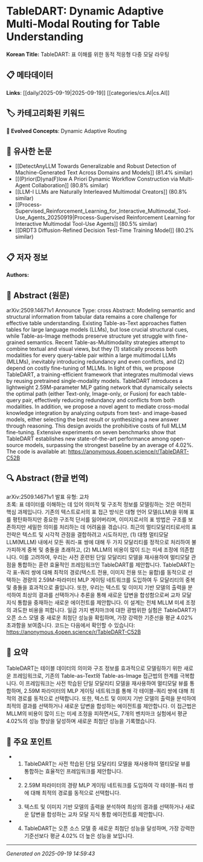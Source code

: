 
# TableDART: Dynamic Adaptive Multi-Modal Routing for Table Understanding

**Korean Title:** TableDART: 표 이해를 위한 동적 적응형 다중 모달 라우팅

## 📋 메타데이터

**Links**: [[daily/2025-09-19|2025-09-19]] [[categories/cs.AI|cs.AI]]

## 🏷️ 카테고리화된 키워드
**🚀 Evolved Concepts**: Dynamic Adaptive Routing

## 🔗 유사한 논문
- [[DetectAnyLLM Towards Generalizable and Robust Detection of Machine-Generated Text Across Domains and Models]] (81.4% similar)
- [[(P)rior(D)yna(F)low A Priori Dynamic Workflow Construction via Multi-Agent Collaboration]] (80.8% similar)
- [[LLM-I LLMs are Naturally Interleaved Multimodal Creators]] (80.8% similar)
- [[Process-Supervised_Reinforcement_Learning_for_Interactive_Multimodal_Tool-Use_Agents_20250919|Process-Supervised Reinforcement Learning for Interactive Multimodal Tool-Use Agents]] (80.5% similar)
- [[DRDT3 Diffusion-Refined Decision Test-Time Training Model]] (80.2% similar)

## 📋 저자 정보

**Authors:** 

## 📄 Abstract (원문)

arXiv:2509.14671v1 Announce Type: cross 
Abstract: Modeling semantic and structural information from tabular data remains a core challenge for effective table understanding. Existing Table-as-Text approaches flatten tables for large language models (LLMs), but lose crucial structural cues, while Table-as-Image methods preserve structure yet struggle with fine-grained semantics. Recent Table-as-Multimodality strategies attempt to combine textual and visual views, but they (1) statically process both modalities for every query-table pair within a large multimodal LLMs (MLLMs), inevitably introducing redundancy and even conflicts, and (2) depend on costly fine-tuning of MLLMs. In light of this, we propose TableDART, a training-efficient framework that integrates multimodal views by reusing pretrained single-modality models. TableDART introduces a lightweight 2.59M-parameter MLP gating network that dynamically selects the optimal path (either Text-only, Image-only, or Fusion) for each table-query pair, effectively reducing redundancy and conflicts from both modalities. In addition, we propose a novel agent to mediate cross-modal knowledge integration by analyzing outputs from text- and image-based models, either selecting the best result or synthesizing a new answer through reasoning. This design avoids the prohibitive costs of full MLLM fine-tuning. Extensive experiments on seven benchmarks show that TableDART establishes new state-of-the-art performance among open-source models, surpassing the strongest baseline by an average of 4.02%. The code is available at: https://anonymous.4open.science/r/TableDART-C52B

## 🔍 Abstract (한글 번역)

arXiv:2509.14671v1 발표 유형: 교차  
초록: 표 데이터를 이해하는 데 있어 의미적 및 구조적 정보를 모델링하는 것은 여전히 핵심 과제입니다. 기존의 텍스트로서의 표 접근 방식은 대형 언어 모델(LLM)을 위해 표를 평탄화하지만 중요한 구조적 단서를 잃어버리며, 이미지로서의 표 방법은 구조를 보존하지만 세밀한 의미를 처리하는 데 어려움을 겪습니다. 최근의 멀티모달리티로서의 표 전략은 텍스트 및 시각적 관점을 결합하려고 시도하지만, (1) 대형 멀티모달 LLM(MLLM) 내에서 모든 쿼리-표 쌍에 대해 두 가지 모달리티를 정적으로 처리하여 불가피하게 중복 및 충돌을 초래하고, (2) MLLM의 비용이 많이 드는 미세 조정에 의존합니다. 이를 고려하여, 우리는 사전 훈련된 단일 모달리티 모델을 재사용하여 멀티모달 관점을 통합하는 훈련 효율적인 프레임워크인 TableDART를 제안합니다. TableDART는 각 표-쿼리 쌍에 대해 최적의 경로(텍스트 전용, 이미지 전용 또는 융합)를 동적으로 선택하는 경량의 2.59M-파라미터 MLP 게이팅 네트워크를 도입하여 두 모달리티의 중복 및 충돌을 효과적으로 줄입니다. 또한, 우리는 텍스트 및 이미지 기반 모델의 출력을 분석하여 최상의 결과를 선택하거나 추론을 통해 새로운 답변을 합성함으로써 교차 모달 지식 통합을 중재하는 새로운 에이전트를 제안합니다. 이 설계는 전체 MLLM 미세 조정의 과도한 비용을 피합니다. 일곱 가지 벤치마크에 대한 광범위한 실험은 TableDART가 오픈 소스 모델 중 새로운 최첨단 성능을 확립하며, 가장 강력한 기준선을 평균 4.02% 초과함을 보여줍니다. 코드는 다음에서 확인할 수 있습니다: https://anonymous.4open.science/r/TableDART-C52B

## 📝 요약

TableDART는 테이블 데이터의 의미와 구조 정보를 효과적으로 모델링하기 위한 새로운 프레임워크로, 기존의 Table-as-Text와 Table-as-Image 접근법의 한계를 극복합니다. 이 프레임워크는 사전 학습된 단일 모달리티 모델을 재사용하여 멀티모달 뷰를 통합하며, 2.59M 파라미터의 MLP 게이팅 네트워크를 통해 각 테이블-쿼리 쌍에 대해 최적의 경로를 동적으로 선택합니다. 또한, 텍스트 및 이미지 기반 모델의 출력을 분석하여 최적의 결과를 선택하거나 새로운 답변을 합성하는 에이전트를 제안합니다. 이 접근법은 MLLM의 비용이 많이 드는 미세 조정을 피하면서도, 7개의 벤치마크 실험에서 평균 4.02%의 성능 향상을 달성하며 새로운 최첨단 성능을 기록했습니다.

## 🎯 주요 포인트

- 1. TableDART는 사전 학습된 단일 모달리티 모델을 재사용하여 멀티모달 뷰를 통합하는 효율적인 프레임워크를 제안합니다.

- 2. 2.59M 파라미터의 경량 MLP 게이팅 네트워크를 도입하여 각 테이블-쿼리 쌍에 대해 최적의 경로를 동적으로 선택합니다.

- 3. 텍스트 및 이미지 기반 모델의 출력을 분석하여 최상의 결과를 선택하거나 새로운 답변을 합성하는 교차 모달 지식 통합 에이전트를 제안합니다.

- 4. TableDART는 오픈 소스 모델 중 새로운 최첨단 성능을 달성하며, 가장 강력한 기준선보다 평균 4.02% 더 높은 성능을 보입니다.

---

*Generated on 2025-09-19 14:59:43*